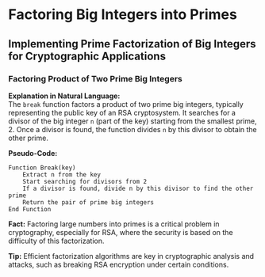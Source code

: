 
# Factoring Big Integers into Primes

## Implementing Prime Factorization of Big Integers for Cryptographic Applications

### Factoring Product of Two Prime Big Integers
**Explanation in Natural Language:**  
The `break` function factors a product of two prime big integers, typically representing the public key of an RSA cryptosystem. It searches for a divisor of the big integer `n` (part of the key) starting from the smallest prime, 2. Once a divisor is found, the function divides `n` by this divisor to obtain the other prime.

**Pseudo-Code:**
```
Function Break(key)
    Extract n from the key
    Start searching for divisors from 2
    If a divisor is found, divide n by this divisor to find the other prime
    Return the pair of prime big integers
End Function
```

**Fact:** Factoring large numbers into primes is a critical problem in cryptography, especially for RSA, where the security is based on the difficulty of this factorization.

**Tip:** Efficient factorization algorithms are key in cryptographic analysis and attacks, such as breaking RSA encryption under certain conditions.

